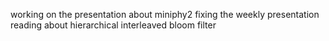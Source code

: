 working on the presentation about miniphy2
fixing the weekly presentation
reading about hierarchical interleaved bloom filter